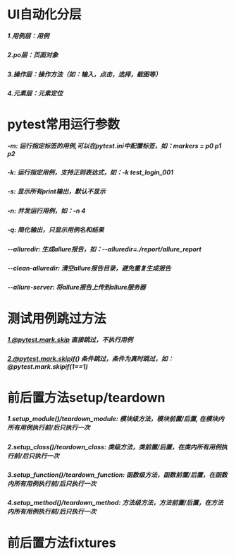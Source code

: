 # UI自动化分层
##### 1.用例层：用例
##### 2.po层：页面对象
##### 3.操作层：操作方法（如：输入，点击，选择，截图等）
##### 4.元素层：元素定位

# pytest常用运行参数
##### -m: 运行指定标签的用例,可以在pytest.ini中配置标签，如：markers = p0 p1 p2
##### -k: 运行指定用例，支持正则表达式，如：-k test_login_001
##### -s: 显示所有print输出，默认不显示
##### -n: 并发运行用例，如：-n 4
##### -q: 简化输出，只显示用例名和结果
##### --alluredir: 生成allure报告，如：--alluredir=./report/allure_report
##### --clean-alluredir: 清空allure报告目录，避免重复生成报告
##### --allure-server: 将allure报告上传到allure服务器
# 测试用例跳过方法
##### 1.@pytest.mark.skip 直接跳过，不执行用例
##### 2.@pytest.mark.skipif() 条件跳过，条件为真时跳过，如：@pytest.mark.skipif(1==1)
# 前后置方法setup/teardown
##### 1.setup_module()/teardown_module: 模块级方法，模块前置/后置, 在模块内所有用例执行前/后只执行一次
##### 2.setup_class()/teardown_class: 类级方法，类前置/后置，在类内所有用例执行前/后只执行一次
##### 3.setup_function()/teardown_function: 函数级方法，函数前置/后置，在函数内所有用例执行前/后只执行一次
##### 4.setup_method()/teardown_method: 方法级方法，方法前置/后置，在方法内所有用例执行前/后只执行一次
# 前后置方法fixtures


